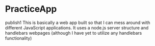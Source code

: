 # PracticeApp
publish1
This is basically a web app built so that I can mess around with different 
JavaScript applications. It uses a node.js server structure and handlebars webpages
(although I have yet to utilize any handlebars functionality)
